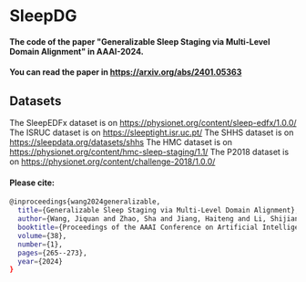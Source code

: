 # SleepDG
#### The code of the paper "Generalizable Sleep Staging via Multi-Level Domain Alignment" in AAAI-2024.
#### You can read the paper in https://arxiv.org/abs/2401.05363

## Datasets
The SleepEDFx dataset is on https://physionet.org/content/sleep-edfx/1.0.0/
The ISRUC dataset is on https://sleeptight.isr.uc.pt/
The SHHS dataset is on https://sleepdata.org/datasets/shhs
The HMC dataset is on https://physionet.org/content/hmc-sleep-staging/1.1/
The P2018 dataset is on https://physionet.org/content/challenge-2018/1.0.0/


#### Please cite:
```bash
@inproceedings{wang2024generalizable,
  title={Generalizable Sleep Staging via Multi-Level Domain Alignment},
  author={Wang, Jiquan and Zhao, Sha and Jiang, Haiteng and Li, Shijian and Li, Tao and Pan, Gang},
  booktitle={Proceedings of the AAAI Conference on Artificial Intelligence},
  volume={38},
  number={1},
  pages={265--273},
  year={2024}
}
```
